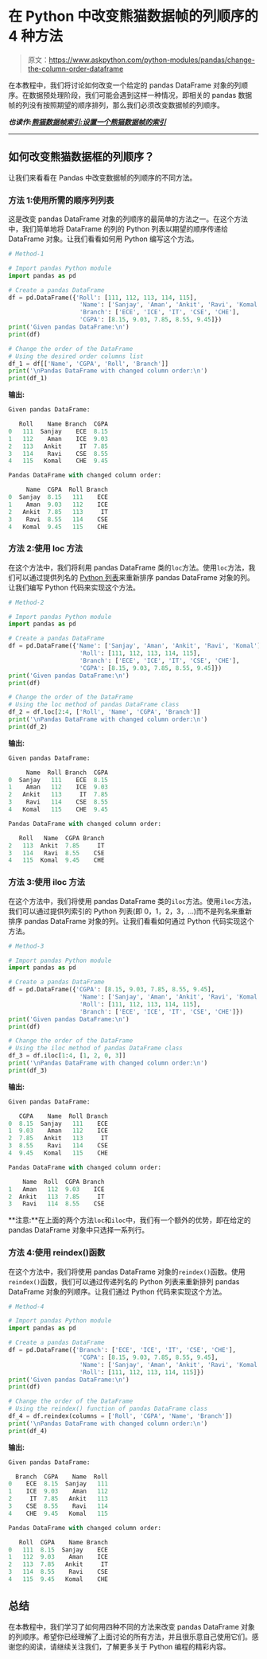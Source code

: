 # 在 Python 中改变熊猫数据帧的列顺序的 4 种方法

> 原文：<https://www.askpython.com/python-modules/pandas/change-the-column-order-dataframe>

在本教程中，我们将讨论如何改变一个给定的 pandas DataFrame 对象的列顺序。在数据预处理阶段，我们可能会遇到这样一种情况，即相关的 pandas 数据帧的列没有按照期望的顺序排列，那么我们必须改变数据帧的列顺序。

***也读作:[熊猫数据帧索引:设置一个熊猫数据帧的索引](https://www.askpython.com/python-modules/pandas/dataframe-indexing)***

* * *

## 如何改变熊猫数据框的列顺序？

让我们来看看在 Pandas 中改变数据帧的列顺序的不同方法。

### 方法 1:使用所需的顺序列列表

这是改变 pandas DataFrame 对象的列顺序的最简单的方法之一。在这个方法中，我们简单地将 DataFrame 的列的 Python 列表以期望的顺序传递给 DataFrame 对象。让我们看看如何用 Python 编写这个方法。

```py
# Method-1

# Import pandas Python module
import pandas as pd

# Create a pandas DataFrame
df = pd.DataFrame({'Roll': [111, 112, 113, 114, 115],
                    'Name': ['Sanjay', 'Aman', 'Ankit', 'Ravi', 'Komal'],
                    'Branch': ['ECE', 'ICE', 'IT', 'CSE', 'CHE'],
                    'CGPA': [8.15, 9.03, 7.85, 8.55, 9.45]})
print('Given pandas DataFrame:\n')
print(df)

# Change the order of the DataFrame
# Using the desired order columns list
df_1 = df[['Name', 'CGPA', 'Roll', 'Branch']]
print('\nPandas DataFrame with changed column order:\n')
print(df_1)

```

**输出:**

```py
Given pandas DataFrame:

   Roll    Name Branch  CGPA
0   111  Sanjay    ECE  8.15
1   112    Aman    ICE  9.03
2   113   Ankit     IT  7.85
3   114    Ravi    CSE  8.55
4   115   Komal    CHE  9.45

Pandas DataFrame with changed column order:

     Name  CGPA  Roll Branch
0  Sanjay  8.15   111    ECE
1    Aman  9.03   112    ICE
2   Ankit  7.85   113     IT
3    Ravi  8.55   114    CSE
4   Komal  9.45   115    CHE

```

### 方法 2:使用 loc 方法

在这个方法中，我们将利用 pandas DataFrame 类的`loc`方法。使用`loc`方法，我们可以通过提供列名的 [Python 列表](https://www.askpython.com/python/difference-between-python-list-vs-array)来重新排序 pandas DataFrame 对象的列。让我们编写 Python 代码来实现这个方法。

```py
# Method-2

# Import pandas Python module
import pandas as pd

# Create a pandas DataFrame
df = pd.DataFrame({'Name': ['Sanjay', 'Aman', 'Ankit', 'Ravi', 'Komal'],
                    'Roll': [111, 112, 113, 114, 115],
                    'Branch': ['ECE', 'ICE', 'IT', 'CSE', 'CHE'],
                    'CGPA': [8.15, 9.03, 7.85, 8.55, 9.45]})
print('Given pandas DataFrame:\n')
print(df)

# Change the order of the DataFrame
# Using the loc method of pandas DataFrame class
df_2 = df.loc[2:4, ['Roll', 'Name', 'CGPA', 'Branch']]
print('\nPandas DataFrame with changed column order:\n')
print(df_2)

```

**输出:**

```py
Given pandas DataFrame:

     Name  Roll Branch  CGPA
0  Sanjay   111    ECE  8.15
1    Aman   112    ICE  9.03
2   Ankit   113     IT  7.85
3    Ravi   114    CSE  8.55
4   Komal   115    CHE  9.45

Pandas DataFrame with changed column order:

   Roll   Name  CGPA Branch
2   113  Ankit  7.85     IT
3   114   Ravi  8.55    CSE
4   115  Komal  9.45    CHE

```

### 方法 3:使用 iloc 方法

在这个方法中，我们将使用 pandas DataFrame 类的`iloc`方法。使用`iloc`方法，我们可以通过提供列索引的 Python 列表(即 0，1，2，3，…)而不是列名来重新排序 pandas DataFrame 对象的列。让我们看看如何通过 Python 代码实现这个方法。

```py
# Method-3

# Import pandas Python module
import pandas as pd

# Create a pandas DataFrame
df = pd.DataFrame({'CGPA': [8.15, 9.03, 7.85, 8.55, 9.45],
                    'Name': ['Sanjay', 'Aman', 'Ankit', 'Ravi', 'Komal'],
                    'Roll': [111, 112, 113, 114, 115],
                    'Branch': ['ECE', 'ICE', 'IT', 'CSE', 'CHE']})
print('Given pandas DataFrame:\n')
print(df)

# Change the order of the DataFrame
# Using the iloc method of pandas DataFrame class
df_3 = df.iloc[1:4, [1, 2, 0, 3]]
print('\nPandas DataFrame with changed column order:\n')
print(df_3)

```

**输出:**

```py
Given pandas DataFrame:

   CGPA    Name  Roll Branch
0  8.15  Sanjay   111    ECE
1  9.03    Aman   112    ICE
2  7.85   Ankit   113     IT
3  8.55    Ravi   114    CSE
4  9.45   Komal   115    CHE

Pandas DataFrame with changed column order:

    Name  Roll  CGPA Branch
1   Aman   112  9.03    ICE
2  Ankit   113  7.85     IT
3   Ravi   114  8.55    CSE

```

**注意:**在上面的两个方法`loc`和`iloc`中，我们有一个额外的优势，即在给定的 pandas DataFrame 对象中只选择一系列行。

### 方法 4:使用 reindex()函数

在这个方法中，我们将使用 pandas DataFrame 对象的`reindex()`函数。使用`reindex()`函数，我们可以通过传递列名的 Python 列表来重新排列 pandas DataFrame 对象的列顺序。让我们通过 Python 代码来实现这个方法。

```py
# Method-4

# Import pandas Python module
import pandas as pd

# Create a pandas DataFrame
df = pd.DataFrame({'Branch': ['ECE', 'ICE', 'IT', 'CSE', 'CHE'],
                    'CGPA': [8.15, 9.03, 7.85, 8.55, 9.45],
                    'Name': ['Sanjay', 'Aman', 'Ankit', 'Ravi', 'Komal'],
                    'Roll': [111, 112, 113, 114, 115]})
print('Given pandas DataFrame:\n')
print(df)

# Change the order of the DataFrame
# Using the reindex() function of pandas DataFrame class
df_4 = df.reindex(columns = ['Roll', 'CGPA', 'Name', 'Branch'])
print('\nPandas DataFrame with changed column order:\n')
print(df_4)

```

**输出:**

```py
Given pandas DataFrame:

  Branch  CGPA    Name  Roll
0    ECE  8.15  Sanjay   111
1    ICE  9.03    Aman   112
2     IT  7.85   Ankit   113
3    CSE  8.55    Ravi   114
4    CHE  9.45   Komal   115

Pandas DataFrame with changed column order:

   Roll  CGPA    Name Branch
0   111  8.15  Sanjay    ECE
1   112  9.03    Aman    ICE
2   113  7.85   Ankit     IT
3   114  8.55    Ravi    CSE
4   115  9.45   Komal    CHE

```

## 总结

在本教程中，我们学习了如何用四种不同的方法来改变 pandas DataFrame 对象的列顺序。希望你已经理解了上面讨论的所有方法，并且很乐意自己使用它们。感谢您的阅读，请继续关注我们，了解更多关于 Python 编程的精彩内容。